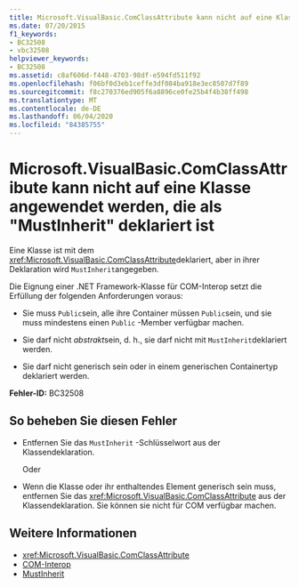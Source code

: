 ```yaml
---
title: Microsoft.VisualBasic.ComClassAttribute kann nicht auf eine Klasse angewendet werden, die als "MustInherit" deklariert ist
ms.date: 07/20/2015
f1_keywords:
- BC32508
- vbc32508
helpviewer_keywords:
- BC32508
ms.assetid: c8af606d-f448-4703-98df-e594fd511f92
ms.openlocfilehash: f06bf0d3eb1ceffe3df084ba918e3ec8507d7f89
ms.sourcegitcommit: f8c270376ed905f6a8896ce0fe25b4f4b38ff498
ms.translationtype: MT
ms.contentlocale: de-DE
ms.lasthandoff: 06/04/2020
ms.locfileid: "84385755"
---
```

# <a name="microsoftvisualbasiccomclassattribute-cannot-be-applied-to-a-class-that-is-declared-mustinherit"></a>Microsoft.VisualBasic.ComClassAttribute kann nicht auf eine Klasse angewendet werden, die als "MustInherit" deklariert ist
Eine Klasse ist mit dem <xref:Microsoft.VisualBasic.ComClassAttribute>deklariert, aber in ihrer Deklaration wird `MustInherit`angegeben.  
  
 Die Eignung einer .NET Framework-Klasse für COM-Interop setzt die Erfüllung der folgenden Anforderungen voraus:  
  
- Sie muss `Public`sein, alle ihre Container müssen `Public`sein, und sie muss mindestens einen `Public` -Member verfügbar machen.  
  
- Sie darf nicht *abstrakt*sein, d. h., sie darf nicht mit `MustInherit`deklariert werden.  
  
- Sie darf nicht generisch sein oder in einem generischen Containertyp deklariert werden.  
  
 **Fehler-ID:** BC32508  
  
## <a name="to-correct-this-error"></a>So beheben Sie diesen Fehler  
  
- Entfernen Sie das `MustInherit` -Schlüsselwort aus der Klassendeklaration.  
  
     Oder  
  
- Wenn die Klasse oder ihr enthaltendes Element generisch sein muss, entfernen Sie das <xref:Microsoft.VisualBasic.ComClassAttribute> aus der Klassendeklaration. Sie können sie nicht für COM verfügbar machen.  
  
## <a name="see-also"></a>Weitere Informationen

- <xref:Microsoft.VisualBasic.ComClassAttribute>
- [COM-Interop](../programming-guide/com-interop/index.md)
- [MustInherit](../language-reference/modifiers/mustinherit.md)

